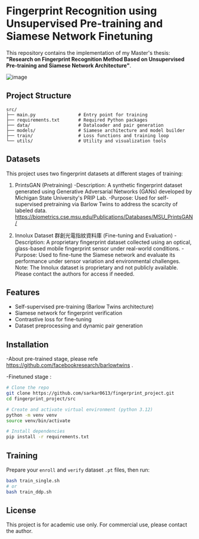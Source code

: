 
# Fingerprint Recognition using Unsupervised Pre-training and Siamese Network Finetuning

This repository contains the implementation of my Master's thesis:
**"Research on Fingerprint Recognition Method Based on Unsupervised Pre-training and Siamese Network Architecture"**.

![image](https://github.com/user-attachments/assets/5ab58b22-2585-40ee-9942-ba46ac673eb1)


## Project Structure

```
src/
├── main.py                # Entry point for training
├── requirements.txt       # Required Python packages
├── data/                  # Dataloader and pair generation
├── models/                # Siamese architecture and model builder
├── train/                 # Loss functions and training loop
└── utils/                 # Utility and visualization tools
```

## Datasets

This project uses two fingerprint datasets at different stages of training:

1. PrintsGAN (Pretraining)
-Description: A synthetic fingerprint dataset generated using Generative Adversarial Networks (GANs) developed by Michigan State University's PRIP Lab.
-Purpose: Used for self-supervised pretraining via Barlow Twins to address the scarcity of labeled data.<br>
https://biometrics.cse.msu.edu/Publications/Databases/MSU_PrintsGAN/

3. Innolux Dataset 群創光電指紋資料庫 (Fine-tuning and Evaluation) 
-Description: A proprietary fingerprint dataset collected using an optical, glass-based mobile fingerprint sensor under real-world conditions.
-Purpose: Used to fine-tune the Siamese network and evaluate its performance under sensor variation and environmental challenges.<br>
Note: The Innolux dataset is proprietary and not publicly available. Please contact the authors for access if needed.

## Features

- Self-supervised pre-training (Barlow Twins architecture)
- Siamese network for fingerprint verification
- Contrastive loss for fine-tuning
- Dataset preprocessing and dynamic pair generation

## Installation

-About pre-trained stage, please refe https://github.com/facebookresearch/barlowtwins .

-Finetuned stage :
```bash
# Clone the repo
git clone https://github.com/sarkar0613/fingerprint_project.git
cd fingerprint_project/src

# Create and activate virtual environment (python 3.12)
python -m venv venv
source venv/bin/activate

# Install dependencies
pip install -r requirements.txt
```

## Training

Prepare your `enroll` and `verify` dataset `.pt` files, then run:

```bash
bash train_single.sh
# or
bash train_ddp.sh
```

## License

This project is for academic use only. For commercial use, please contact the author.
